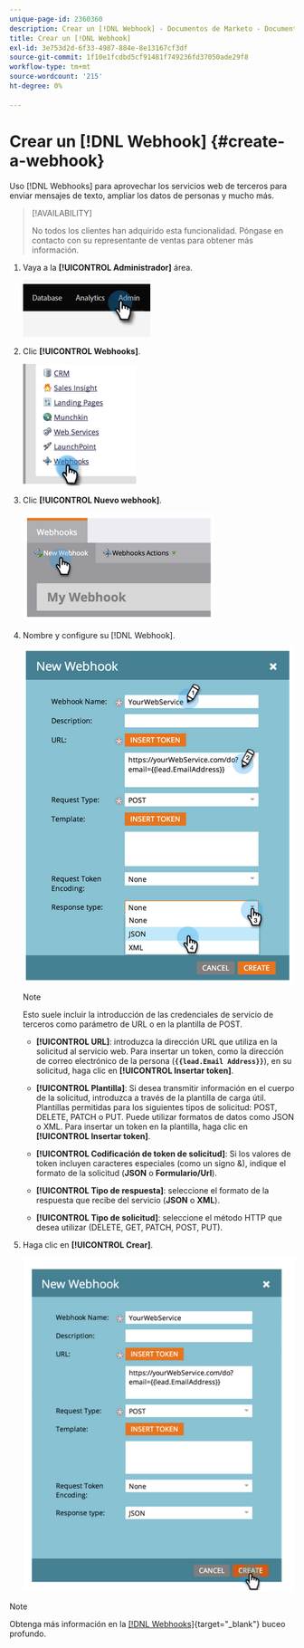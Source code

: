 ```yaml
---
unique-page-id: 2360360
description: Crear un [!DNL Webhook] - Documentos de Marketo - Documentación del producto
title: Crear un [!DNL Webhook]
exl-id: 3e753d2d-6f33-4987-884e-8e13167cf3df
source-git-commit: 1f10e1fcdbd5cf91481f749236fd37050ade29f8
workflow-type: tm+mt
source-wordcount: '215'
ht-degree: 0%

---
```


# Crear un [!DNL Webhook] {#create-a-webhook}

Uso [!DNL Webhooks] para aprovechar los servicios web de terceros para enviar mensajes de texto, ampliar los datos de personas y mucho más.

>[!AVAILABILITY]
>
>No todos los clientes han adquirido esta funcionalidad. Póngase en contacto con su representante de ventas para obtener más información.

1. Vaya a la **[!UICONTROL Administrador]** área.

   ![](assets/create-a-webhook-1.png)

1. Clic **[!UICONTROL Webhooks]**.

   ![](assets/create-a-webhook-2.png)

1. Clic **[!UICONTROL Nuevo webhook]**.

   ![](assets/create-a-webhook-3.png)

1. Nombre y configure su [!DNL Webhook].

   ![](assets/create-a-webhook-4.png)

   >[!NOTE]
   >
   >Esto suele incluir la introducción de las credenciales de servicio de terceros como parámetro de URL o en la plantilla de POST.

   * **[!UICONTROL URL]**: introduzca la dirección URL que utiliza en la solicitud al servicio web. Para insertar un token, como la dirección de correo electrónico de la persona (**`{{lead.Email Address}}`**), en su solicitud, haga clic en **[!UICONTROL Insertar token]**.

   * **[!UICONTROL Plantilla]**: Si desea transmitir información en el cuerpo de la solicitud, introduzca a través de la plantilla de carga útil. Plantillas permitidas para los siguientes tipos de solicitud: POST, DELETE, PATCH o PUT. Puede utilizar formatos de datos como JSON o XML. Para insertar un token en la plantilla, haga clic en **[!UICONTROL Insertar token]**.

   * **[!UICONTROL Codificación de token de solicitud]**: Si los valores de token incluyen caracteres especiales (como un signo &amp;), indique el formato de la solicitud (**JSON** o **Formulario/Url**).

   * **[!UICONTROL Tipo de respuesta]**: seleccione el formato de la respuesta que recibe del servicio (**JSON** o **XML**).

   * **[!UICONTROL Tipo de solicitud]**: seleccione el método HTTP que desea utilizar (DELETE, GET, PATCH, POST, PUT).

1. Haga clic en **[!UICONTROL Crear]**.

   ![](assets/create-a-webhook-5.png)

>[!NOTE]
>
>Obtenga más información en la [[!DNL Webhooks]](https://developers.marketo.com/documentation/webhooks/){target="_blank"} buceo profundo.
